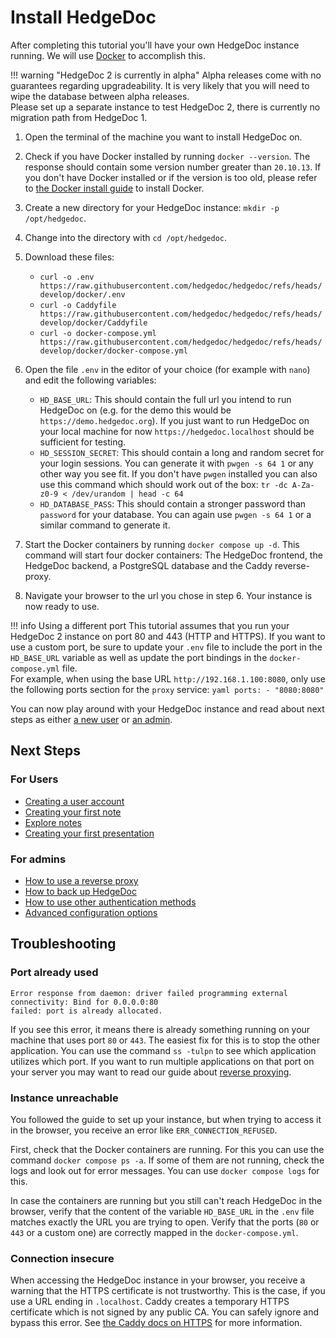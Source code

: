 # Install HedgeDoc

After completing this tutorial you'll have your own HedgeDoc instance running.
We will use [Docker][docker-docs] to accomplish this.

!!! warning "HedgeDoc 2 is currently in alpha"
    Alpha releases come with no guarantees regarding upgradeability.
    It is very likely that you will need to wipe the database between alpha releases.  
    Please set up a separate instance to test HedgeDoc 2, there is currently no migration path
    from HedgeDoc 1.

<!-- markdownlint-disable proper-names -->
<!-- markdownlint-disable line-length -->

1. Open the terminal of the machine you want to install HedgeDoc on.

2. Check if you have Docker installed by running `docker --version`. 
   The response should contain some version number greater than `20.10.13`.
   If you don't have Docker installed or if the version is too old, please refer to
   [the Docker install guide][docker-install] to install Docker.

3. Create a new directory for your HedgeDoc instance: `mkdir -p /opt/hedgedoc`.

4. Change into the directory with `cd /opt/hedgedoc`.

5. Download these files:
   - `curl -o .env https://raw.githubusercontent.com/hedgedoc/hedgedoc/refs/heads/develop/docker/.env`
   - `curl -o Caddyfile https://raw.githubusercontent.com/hedgedoc/hedgedoc/refs/heads/develop/docker/Caddyfile`
   - `curl -o docker-compose.yml https://raw.githubusercontent.com/hedgedoc/hedgedoc/refs/heads/develop/docker/docker-compose.yml`
     <!-- TODO: Create short links for these URLs, for example at source.hedgedoc.org/docker/Caddyfile etc. -->

6. Open the file `.env` in the editor of your choice (for example with `nano`) and edit the
   following variables:
   - `HD_BASE_URL`: This should contain the full url you intend to run HedgeDoc on (e.g. for the
     demo this would be `https://demo.hedgedoc.org`). If you just want to run HedgeDoc on your
     local machine for now `https://hedgedoc.localhost` should be sufficient for testing.
   - `HD_SESSION_SECRET`: This should contain a long and random secret for your login sessions.
     You can generate it with `pwgen -s 64 1` or any other way you see fit.
     If you don't have `pwgen` installed you can also use this command which should work
     out of the box: `tr -dc A-Za-z0-9 < /dev/urandom | head -c 64`
   - `HD_DATABASE_PASS`: This should contain a stronger password than `password` for your database.
     You can again use `pwgen -s 64 1` or a similar command to generate it.

7. Start the Docker containers by running `docker compose up -d`. This command will start four docker
   containers: The HedgeDoc frontend, the HedgeDoc backend, a PostgreSQL database and the Caddy reverse-proxy.

8. Navigate your browser to the url you chose in step 6. Your instance is now ready to use.

<!-- markdownlint-disable no-space-in-code -->

!!! info Using a different port
    This tutorial assumes that you run your HedgeDoc 2 instance on port 80 and 443 (HTTP and HTTPS).
    If you want to use a custom port, be sure to update your `.env` file to include the port in the
    `HD_BASE_URL` variable as well as update the port bindings in the `docker-compose.yml` file.  
    For example, when using the base URL `http://192.168.1.100:8080`, only use the following ports
    section for the `proxy` service:
    ```yaml
    ports:
      - "8080:8080"
    ```

<!-- markdownlint-enable no-space-in-code -->
<!-- markdownlint-enable line-length -->
<!-- markdownlint-enable proper-names -->

You can now play around with your HedgeDoc instance and read about next steps
as either [a new user](#for-users) or [an admin](#for-admins).

## Next Steps

### For Users

- [Creating a user account][getting-started/user]
- [Creating your first note][getting-started/first-note]
- [Explore notes][getting-started/explore]
- [Creating your first presentation][getting-started/first-presentation]

### For admins

- [How to use a reverse proxy][reverse-proxying]
- [How to back up HedgeDoc][backups]
- [How to use other authentication methods][auth-methods]
- [Advanced configuration options][config]

## Troubleshooting

### Port already used

```text
Error response from daemon: driver failed programming external connectivity: Bind for 0.0.0.0:80
failed: port is already allocated.
```

If you see this error, it means there is already something running on your machine that uses
port `80` or `443`. The easiest fix for this is to stop the other application. You can use the
command `ss -tulpn` to see which application utilizes which port.
If you want to run multiple applications on that port on your server you may want to read our guide
about [reverse proxying][reverse-proxying].

### Instance unreachable

You followed the guide to set up your instance, but when trying to access it in the browser, you
receive an error like `ERR_CONNECTION_REFUSED`.

First, check that the Docker containers are running. For this you can use the command
`docker compose ps -a`. If some of them are not running, check the logs and look out for error
messages. You can use `docker compose logs` for this.

In case the containers are running but you still can't reach HedgeDoc in the browser, verify that
the content of the variable `HD_BASE_URL` in the `.env` file matches exactly the URL you are trying
to open. Verify that the ports (`80` or `443` or a custom one) are correctly mapped in the
`docker-compose.yml`.

### Connection insecure

When accessing the HedgeDoc instance in your browser, you receive a warning that the HTTPS
certificate is not trustworthy. This is the case, if you use a URL ending in `.localhost`.
Caddy creates a temporary HTTPS certificate which is not signed by any public CA. You can
safely ignore and bypass this error. See [the Caddy docs on HTTPS][caddy-https] for more
information.

[docker-docs]: https://docs.docker.com/
[docker-install]: https://docs.docker.com/engine/install/

[getting-started/user]: user.md
[getting-started/first-note]: first-note.md
[getting-started/first-presentation]: first-presentation.md
[getting-started/explore]: explore.md

[reverse-proxying]: ../guides/reverse-proxy.md
[backups]: ../guides/backup.md
[auth-methods]: ../guides/auth.md

[config]: ../config/index.md
[caddy-https]: https://caddyserver.com/docs/automatic-https
